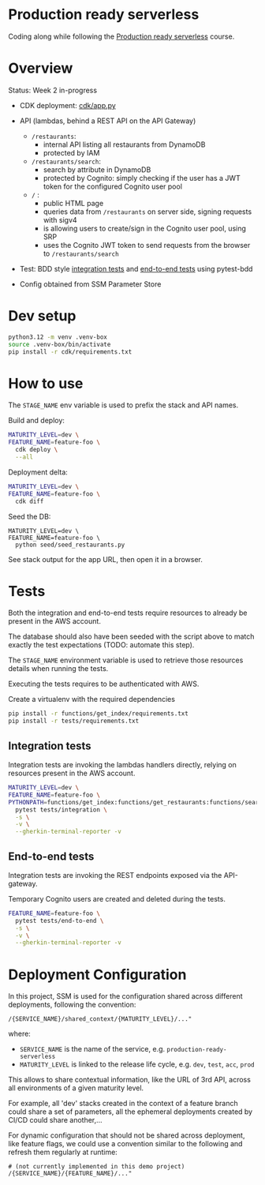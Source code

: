 # Production ready serverless

Coding along while following the 
[Production ready serverless](https://school.theburningmonk.com/courses/production-ready-serverless-aug-2024-cdk)
course.

# Overview

Status: Week 2 in-progress

* CDK deployment: [cdk/app.py](cdk/app.py)

* API (lambdas, behind a REST API on the API Gateway)
  * `/restaurants`: 
    * internal API listing all restaurants from DynamoDB
    * protected by IAM
  * `/restaurants/search`: 
    * search by attribute in DynamoDB 
    * protected by Cognito: simply checking if the user has a JWT token for the configured Cognito user pool
  * `/` : 
    * public HTML page 
    * queries data from `/restaurants` on server side, signing requests with sigv4
    * is allowing users to create/sign in the Cognito user pool, using SRP
    * uses the Cognito JWT token to send requests from the browser to `/restaurants/search`

* Test: BDD style [integration tests](tests/integration/features) and [end-to-end tests](tests/end-to-end/features) 
  using pytest-bdd
* Config obtained from SSM Parameter Store

# Dev setup

```sh
python3.12 -m venv .venv-box
source .venv-box/bin/activate
pip install -r cdk/requirements.txt
```

# How to use

The `STAGE_NAME` env variable is used to prefix the stack and API names.

Build and deploy:

```sh
MATURITY_LEVEL=dev \
FEATURE_NAME=feature-foo \
  cdk deploy \
  --all
```

Deployment delta:

```sh
MATURITY_LEVEL=dev \
FEATURE_NAME=feature-foo \
  cdk diff
```

Seed the DB:

```shell
MATURITY_LEVEL=dev \
FEATURE_NAME=feature-foo \
  python seed/seed_restaurants.py
```

See stack output for the app URL, then open it in a browser.

# Tests

Both the integration and end-to-end tests require resources to already be present in the AWS account.

The database should also have been seeded with the script above to match exactly the test expectations 
(TODO: automate this step).

The `STAGE_NAME` environment variable is used to retrieve those resources details when running the tests.

Executing the tests requires to be authenticated with AWS.

Create a virtualenv with the required dependencies

```sh
pip install -r functions/get_index/requirements.txt
pip install -r tests/requirements.txt
````

## Integration tests

Integration tests are invoking the lambdas handlers directly, relying on resources present in the AWS account. 
 
```sh
MATURITY_LEVEL=dev \
FEATURE_NAME=feature-foo \
PYTHONPATH=functions/get_index:functions/get_restaurants:functions/search_restaurants \
  pytest tests/integration \
  -s \
  -v \
  --gherkin-terminal-reporter -v
```

## End-to-end tests

Integration tests are invoking the REST endpoints exposed via the API-gateway.

Temporary Cognito users are created and deleted during the tests.

```sh
FEATURE_NAME=feature-foo \
  pytest tests/end-to-end \
  -s \
  -v \
  --gherkin-terminal-reporter -v
```

# Deployment Configuration

In this project, SSM is used for the configuration shared across different deployments, following the convention:

```
/{SERVICE_NAME}/shared_context/{MATURITY_LEVEL}/..."
```

where:

* `SERVICE_NAME` is the name of the service, e.g. `production-ready-serverless`
* `MATURITY_LEVEL` is linked to the release life cycle, e.g. `dev`, `test`, `acc`, `prod`

This allows to share contextual information, like the URL of 3rd API, across all environments of a given maturity level.

For example, all 'dev' stacks created in the context of a feature branch could share a set of parameters, all the 
ephemeral deployments created by CI/CD could share another,...

For dynamic configuration that should not be shared across deployment, like feature flags, 
we could use a convention similar to the following and refresh them regularly at runtime:

```
# (not currently implemented in this demo project)
/{SERVICE_NAME}/{FEATURE_NAME}/..."
```
